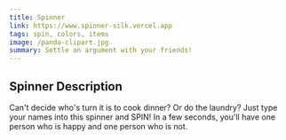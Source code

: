 ```yaml
---
title: Spinner
link: https://www.spinner-silk.vercel.app
tags: spin, colors, items
image: /panda-clipart.jpg
summary: Settle an argument with your friends!
---
```


## Spinner Description

Can't decide who's turn it is to cook dinner? Or do the laundry? Just type your names into this spinner and SPIN! In a few seconds, you'll have one person who is happy and one person who is not.
